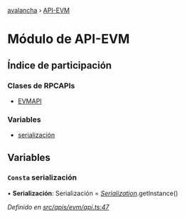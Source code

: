 [avalancha](../README.md) › [API-EVM](api_evm.md)

# Módulo de API-EVM

## Índice de participación

### Clases de RPCAPIs

* [EVMAPI](../classes/api_evm.evmapi.md)

### Variables

* [serialización](api_evm.md#const-serialization)

## Variables

### `Consta` serialización

• **Serialización**: Serialización = *[Serialization](../classes/utils_serialization.serialization.md)*.getInstance()

*Definido en [src/apis/evm/api.ts:47](https://github.com/ava-labs/avalanchejs/blob/ae78dee/src/apis/evm/api.ts#L47)*
